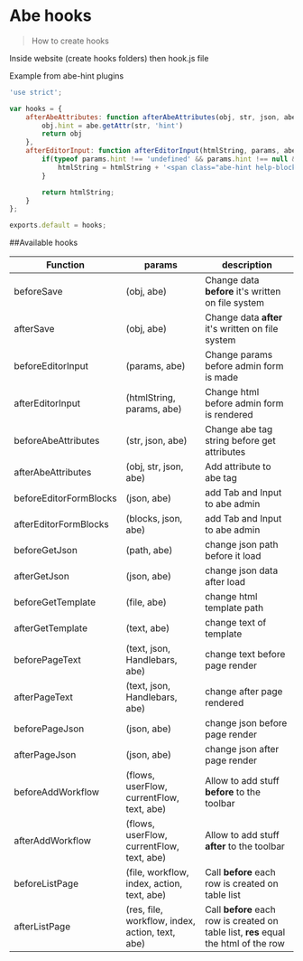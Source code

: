 # Abe hooks

> How to create hooks

Inside website (create hooks folders) then hook.js file

Example from abe-hint plugins

```javascript
'use strict';

var hooks = {
	afterAbeAttributes: function afterAbeAttributes(obj, str, json, abe) {
		obj.hint = abe.getAttr(str, 'hint')
		return obj
	},
	afterEditorInput: function afterEditorInput(htmlString, params, abe) {
		if(typeof params.hint !== 'undefined' && params.hint !== null && params.hint !== '') {
			htmlString = htmlString + '<span class="abe-hint help-block"><span class="glyphicon glyphicon-info-sign"></span>' + params.hint + '</span>'
		}

		return htmlString;
	}
};

exports.default = hooks;
```

##Available hooks

Function | params | description
--- | --- | --- |
beforeSave | (obj, abe) | Change data **before** it's written on file system
afterSave | (obj, abe) | Change data **after** it's written on file system
beforeEditorInput | (params, abe) | Change params before admin form is made
afterEditorInput | (htmlString, params, abe) | Change html before admin form is rendered
beforeAbeAttributes | (str, json, abe) | Change abe tag string before get attributes
afterAbeAttributes | (obj, str, json, abe) | Add attribute to abe tag
beforeEditorFormBlocks | (json, abe) | add Tab and Input to abe admin
afterEditorFormBlocks | (blocks, json, abe) | add Tab and Input to abe admin
beforeGetJson | (path, abe) | change json path before it load
afterGetJson | (json, abe) | change json data after load
beforeGetTemplate | (file, abe) | change html template path
afterGetTemplate | (text, abe) | change text of template
beforePageText | (text, json, Handlebars, abe) | change text before page render
afterPageText | (text, json, Handlebars, abe) | change after page rendered
beforePageJson | (json, abe) | change json before page render
afterPageJson | (json, abe) | change json after page render
beforeAddWorkflow | (flows, userFlow, currentFlow, text, abe) | Allow to add stuff **before** to the toolbar
afterAddWorkflow | (flows, userFlow, currentFlow, text, abe) |  Allow to add stuff **after** to the toolbar
beforeListPage | (file, workflow, index, action, text, abe) | Call **before** each row is created on table list
afterListPage | (res, file, workflow, index, action, text, abe) | Call **before** each row is created on table list, **res** equal the html of the row